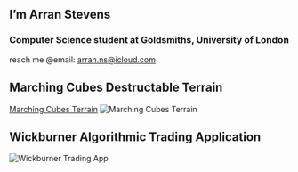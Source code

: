 ## I’m Arran Stevens
### Computer Science student at Goldsmiths, University of London

reach me @email: arran.ns@icloud.com

## Marching Cubes Destructable Terrain
[Marching Cubes Terrain](https://github.com/NoodlePlexium/Marching-Cubes-Terrain)
![Marching Cubes Terrain](https://github.com/NoodlePlexium/NoodlePlexium/blob/main/Marching%20Cubes%20Terrain.jpg)

## Wickburner Algorithmic Trading Application
![Wickburner Trading App](https://github.com/NoodlePlexium/NoodlePlexium/blob/main/Wickburner%20App.png)

